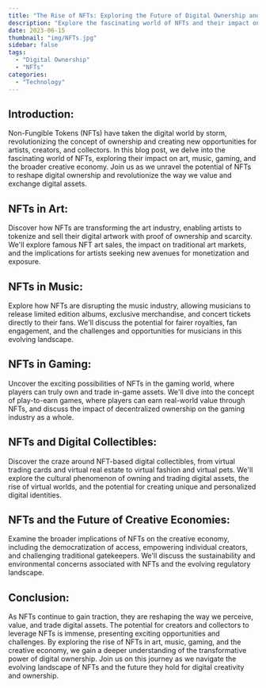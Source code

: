 ```yaml
---
title: "The Rise of NFTs: Exploring the Future of Digital Ownership and Creative Economies"
description: "Explore the fascinating world of NFTs and their impact on digital ownership and creative economies. From revolutionizing the art industry to transforming music, gaming, and collectibles, NFTs are reshaping how we value and exchange digital assets. Join us as we delve into the rise of NFTs, uncovering their potential to revolutionize the way we create, own, and trade in the digital realm. Discover the future of digital ownership and the exciting opportunities it brings for artists, creators, and enthusiasts alike."
date: 2023-06-15
thumbnail: "img/NFTs.jpg"
sidebar: false
tags:
  - "Digital Ownership"
  - "NFTs"
categories:
  - "Technology"
---
```


## Introduction:

Non-Fungible Tokens (NFTs) have taken the digital world by storm, revolutionizing the concept of ownership and creating new opportunities for artists, creators, and collectors. In this blog post, we delve into the fascinating world of NFTs, exploring their impact on art, music, gaming, and the broader creative economy. Join us as we unravel the potential of NFTs to reshape digital ownership and revolutionize the way we value and exchange digital assets.

## NFTs in Art:

Discover how NFTs are transforming the art industry, enabling artists to tokenize and sell their digital artwork with proof of ownership and scarcity. We'll explore famous NFT art sales, the impact on traditional art markets, and the implications for artists seeking new avenues for monetization and exposure.

## NFTs in Music:

Explore how NFTs are disrupting the music industry, allowing musicians to release limited edition albums, exclusive merchandise, and concert tickets directly to their fans. We'll discuss the potential for fairer royalties, fan engagement, and the challenges and opportunities for musicians in this evolving landscape.

## NFTs in Gaming:

Uncover the exciting possibilities of NFTs in the gaming world, where players can truly own and trade in-game assets. We'll dive into the concept of play-to-earn games, where players can earn real-world value through NFTs, and discuss the impact of decentralized ownership on the gaming industry as a whole.

## NFTs and Digital Collectibles:

Discover the craze around NFT-based digital collectibles, from virtual trading cards and virtual real estate to virtual fashion and virtual pets. We'll explore the cultural phenomenon of owning and trading digital assets, the rise of virtual worlds, and the potential for creating unique and personalized digital identities.

## NFTs and the Future of Creative Economies:

Examine the broader implications of NFTs on the creative economy, including the democratization of access, empowering individual creators, and challenging traditional gatekeepers. We'll discuss the sustainability and environmental concerns associated with NFTs and the evolving regulatory landscape.

## Conclusion:

As NFTs continue to gain traction, they are reshaping the way we perceive, value, and trade digital assets. The potential for creators and collectors to leverage NFTs is immense, presenting exciting opportunities and challenges. By exploring the rise of NFTs in art, music, gaming, and the creative economy, we gain a deeper understanding of the transformative power of digital ownership. Join us on this journey as we navigate the evolving landscape of NFTs and the future they hold for digital creativity and ownership.
